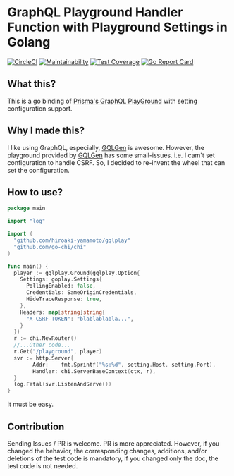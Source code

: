 # GraphQL Playground Handler Function with Playground Settings in Golang

[![CircleCI]][CircleCILink]
[![Maintainability]][MILInk] [![Test Coverage]][TCLink] [![Go Report Card]][GRCLink]

[CircleCI]: https://circleci.com/gh/hiroaki-yamamoto/gqlplay.svg?style=svg
[CircleCILink]: https://circleci.com/gh/hiroaki-yamamoto/gqlplay
[Maintainability]: https://api.codeclimate.com/v1/badges/e199f4a18d1690f650cb/maintainability
[MILink]: https://codeclimate.com/github/hiroaki-yamamoto/gqlplay/maintainability
[Test Coverage]: https://api.codeclimate.com/v1/badges/e199f4a18d1690f650cb/test_coverage
[TCLink]: https://codeclimate.com/github/hiroaki-yamamoto/gqlplay/test_coverage
[Go Report Card]: https://goreportcard.com/badge/github.com/hiroaki-yamamoto/gqlplay
[GRCLink]: https://goreportcard.com/report/github.com/hiroaki-yamamoto/gqlplay


## What this?

This is a go binding of [Prisma's GraphQL PlayGround] with setting configuration
support.

[Prisma's GraphQL PlayGround]: https://github.com/prisma/graphql-playground

## Why I made this?

I like using GraphQL, especially, [GQLGen] is awesome.
However, the playground provided by [GQLGen] has some small-issues. i.e. I cam't
set configuration to handle CSRF. So, I decided to re-invent the wheel that can
set the configuration.

[GQLGen]: https://github.com/99designs/gqlgen

## How to use?

```Go
package main

import "log"

import (
  "github.com/hiroaki-yamamoto/gqlplay"
  "github.com/go-chi/chi"
)

func main() {
  player := gqlplay.Ground(gqlplay.Option{
    Settings: goplay.Settings{
      PollingEnabled: false,
      Credentials: SameOriginCredentials,
      HideTraceResponse: true,
    },
    Headers: map[string]string{
      "X-CSRF-TOKEN": "blablablabla...",
    }
  })
  r := chi.NewRouter()
  //...Other code...
  r.Get("/playground", player)
  svr := http.Server{
		Addr:    fmt.Sprintf("%s:%d", setting.Host, setting.Port),
		Handler: chi.ServerBaseContext(ctx, r),
  }
  log.Fatal(svr.ListenAndServe())
}
```

It must be easy.

## Contribution

Sending Issues / PR is welcome. PR is more appreciated. However, if you changed
the behavior, the corresponding changes, additions, and/or deletions of
the test code is mandatory, if you changed only the doc, the test
code is not needed.
